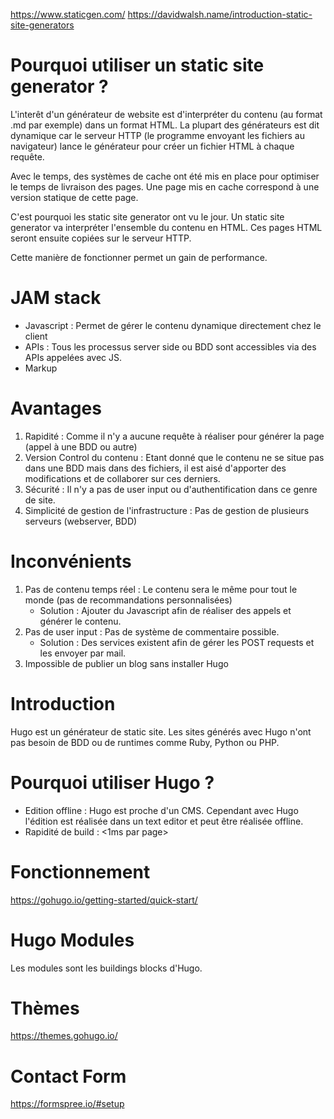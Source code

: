 https://www.staticgen.com/
https://davidwalsh.name/introduction-static-site-generators

# Pourquoi utiliser un static site generator ?

L'interêt d'un générateur de website est d'interpréter du contenu (au format .md par exemple) dans un format HTML.
La plupart des générateurs est dit dynamique car le serveur HTTP (le programme envoyant les fichiers au navigateur) lance le générateur pour créer un fichier HTML à chaque requête.

Avec le temps, des systèmes de cache ont été mis en place pour optimiser le temps de livraison des pages. Une page mis en cache correspond à une version statique de cette page.

C'est pourquoi les static site generator ont vu le jour.
Un static site generator va interpréter l'ensemble du contenu en HTML. Ces pages HTML seront ensuite copiées sur le serveur HTTP.

Cette manière de fonctionner permet un gain de performance.

# JAM stack

- Javascript : Permet de gérer le contenu dynamique directement chez le client
- APIs : Tous les processus server side ou BDD sont accessibles via des APIs appelées avec JS.
- Markup

# Avantages

1. Rapidité : Comme il n'y a aucune requête à réaliser pour générer la page (appel à une BDD ou autre)
2. Version Control du contenu : Etant donné que le contenu ne se situe pas dans une BDD mais dans des fichiers, il est aisé d'apporter des modifications et de collaborer sur ces derniers.
3. Sécurité : Il n'y a pas de user input ou d'authentification dans ce genre de site.
4. Simplicité de gestion de l'infrastructure : Pas de gestion de plusieurs serveurs (webserver, BDD)

# Inconvénients

1. Pas de contenu temps réel : Le contenu sera le même pour tout le monde (pas de recommandations personnalisées)
   - Solution : Ajouter du Javascript afin de réaliser des appels et générer le contenu.
2. Pas de user input : Pas de système de commentaire possible.
   - Solution : Des services existent afin de gérer les POST requests et les envoyer par mail.
3. Impossible de publier un blog sans installer Hugo

# Introduction

Hugo est un générateur de static site.
Les sites générés avec Hugo n'ont pas besoin de BDD ou de runtimes comme Ruby, Python ou PHP.

# Pourquoi utiliser Hugo ?

- Edition offline : Hugo est proche d'un CMS. Cependant avec Hugo l'édition est réalisée dans un text editor et peut être réalisée offline.
- Rapidité de build : <1ms par page>

# Fonctionnement

https://gohugo.io/getting-started/quick-start/

# Hugo Modules

Les modules sont les buildings blocks d'Hugo.

# Thèmes

https://themes.gohugo.io/

# Contact Form

https://formspree.io/#setup
